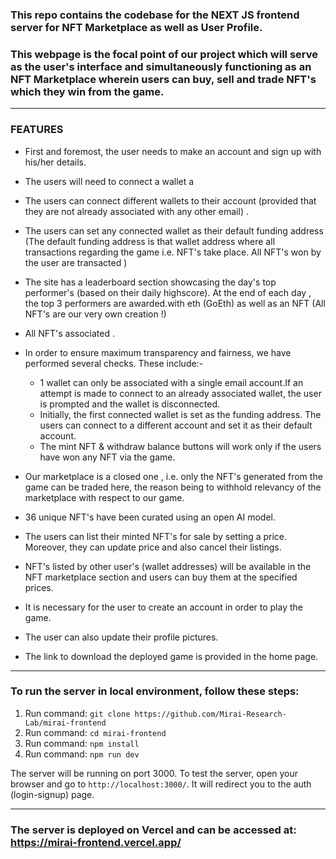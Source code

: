 ### This repo contains the codebase for the NEXT JS frontend server for NFT Marketplace as well as User Profile.

### This webpage is the focal point of our project which will serve as the user's interface and simultaneously functioning as an NFT Marketplace wherein users can buy, sell and trade NFT's which they win from the game.

---

### FEATURES

- First and foremost, the user needs to make an account and sign up with his/her details.
- The users will need to connect a wallet a
- The users can connect different wallets to their account (provided that they are not already associated with any other email) .
- The users can set any connected wallet as their default funding address (The default funding address is that wallet address where all transactions regarding the game i.e. NFT's take place. All NFT's won by the user are transacted )
- The site has a leaderboard section showcasing the day's top performer's (based on their daily highscore). At the end of each day , the top 3 performers are awarded.with eth (GoEth) as well as an NFT (All NFT's are our very own creation !)
- All NFT's associated .
- In order to ensure maximum transparency and fairness, we have performed several checks. These include:-

  - 1 wallet can only be associated with a single email account.If an attempt is made to connect to an already associated wallet, the user is prompted and the wallet is disconnected.
  - Initially, the first connected wallet is set as the funding address. The users can connect to a different account and set it as their default account.
  - The mint NFT & withdraw balance buttons will work only if the users have won any NFT via the game.

- Our marketplace is a closed one , i.e. only the NFT's generated from the game can be traded here, the reason being to withhold relevancy of the marketplace with respect to our game.

- 36 unique NFT's have been curated using an open AI model.

- The users can list their minted NFT's for sale by setting a price. Moreover, they can update price and also cancel their listings.

- NFT's listed by other user's (wallet addresses) will be available in the NFT marketplace section and users can buy them at the specified prices.

- It is necessary for the user to create an account in order to play the game.
- The user can also update their profile pictures.
- The link to download the deployed game is provided in the home page.

---

### To run the server in local environment, follow these steps:

1. Run command: `git clone https://github.com/Mirai-Research-Lab/mirai-frontend`
2. Run command: `cd mirai-frontend`
3. Run command: `npm install`
4. Run command: `npm run dev`

The server will be running on port 3000.
To test the server, open your browser and go to `http://localhost:3000/`. It will redirect you to the auth (login-signup) page.

---

### The server is deployed on Vercel and can be accessed at: https://mirai-frontend.vercel.app/

